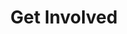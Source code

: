---
title: Get Involved
type: getinvolved
page: /getinvolved.html
menu:
  main:
    name: How to Help
    weight: 2
hero:
  overlay: blue
  title: How to Help
  text: WE are currently fundraising for X. Look out for Y upcoming events!
---